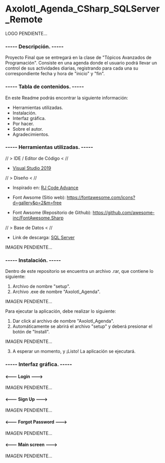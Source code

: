 # Axolotl_Agenda_CSharp_SQLServer_Remote

LOGO PENDIENTE...

### ----- Descripción. -----
Proyecto Final que se entregará en la clase de "Tópicos Avanzados de Programación". Consiste en una agenda donde el usuario podrá llevar un control de sus actividades
diarias, registrando para cada una su correspondiente fecha y hora de "inicio" y "fin".

### ----- Tabla de contenidos. -----
En este Readme podrás encontrar la siguiente información:
- Herramientas utilizadas.
- Instalación.
- Interfaz gráfica.
- Por hacer.
- Sobre el autor.
- Agradecimientos.

### ----- Herramientas utilizadas. -----
// > IDE / Editor de Código < //
- [Visual Studio 2019](https://visualstudio.microsoft.com/es/)

// > Diseño < //
- Inspirado en:
[RJ Code Advance](https://www.youtube.com/watch?v=K2lgEPdhGcg&ab_channel=RJCodeAdvance)

- Font Awsome (Sitio web): https://fontawesome.com/icons?d=gallery&p=2&m=free
- Font Awsome (Repositorio de Github): https://github.com/awesome-inc/FontAwesome.Sharp

// > Base de Datos < //
- Link de descarga: [SQL Server](https://docs.microsoft.com/en-us/sql/ssms/download-sql-server-management-studio-ssms?view=sql-server-ver15)

IMAGEN PENDIENTE...

### ----- Instalación. -----
Dentro de este repositorio se encuentra un archivo .rar, que contiene lo siguiente:
1. Archivo de nombre "setup".
2. Archivo .exe de nombre "Axolotl_Agenda".

IMAGEN PENDIENTE...

Para ejecutar la aplicación, debe realizar lo siguiente:
1. Dar click al archivo de nombre "Axolotl_Agenda".
2. Automáticamente se abrirá el archivo "setup" y deberá presionar el botón de "Install".

IMAGEN PENDIENTE...

3. A esperar un momento, y ¡Listo! La aplicación se ejecutará.

### ----- Interfaz gráfica. -----
#### <--- Login --->
IMAGEN PENDIENTE...

#### <--- Sign Up --->
IMAGEN PENDIENTE...

#### <--- Forgot Password --->
IMAGEN PENDIENTE...

#### <--- Main screen --->
IMAGEN PENDIENTE...

